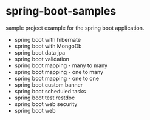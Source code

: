 # spring-boot-samples

sample project example for the spring boot application.

 - spring boot with hibernate
 - spring boot with MongoDb 
 - spring boot data jpa 
 - spring boot validation
 - spring boot mapping - many to many
 - spring boot mapping - one to many
 - spring boot mapping - one to one
 - spring boot custom banner
 - spring boot scheduled tasks
 - spring boot test restdoc
 - spring boot web security
 - spring boot web
